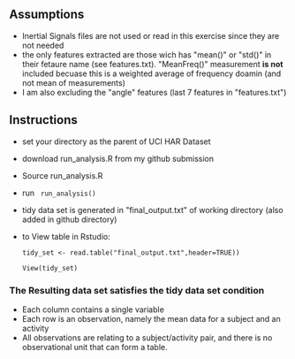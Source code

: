 
## Assumptions
* Inertial Signals files are not used or read in this exercise since they are not needed
* the only features extracted are those wich has "mean()" or "std()" in their fetaure name (see features.txt). "MeanFreq()" measurement **is not** included becuase this is a weighted average of frequency doamin (and not mean of measurements)
* I am also excluding the "angle" features (last 7 features in "features.txt")

## Instructions
* set your directory as the parent of UCI HAR Dataset
* download run_analysis.R from my github submission
* Source run_analysis.R
* run  ``` run_analysis()```
* tidy data set is generated in "final_output.txt" of working directory (also added in github directory)
* to View table in Rstudio:

  ```tidy_set <- read.table("final_output.txt",header=TRUE))```
  
  ```View(tidy_set)```
  
  
### The Resulting data set satisfies the tidy data set condition
* Each column contains a single variable
* Each row is an observation, namely the mean data for a subject and an activity
* All observations are relating to a subject/activity pair, and there is no observational unit that can form a table.





